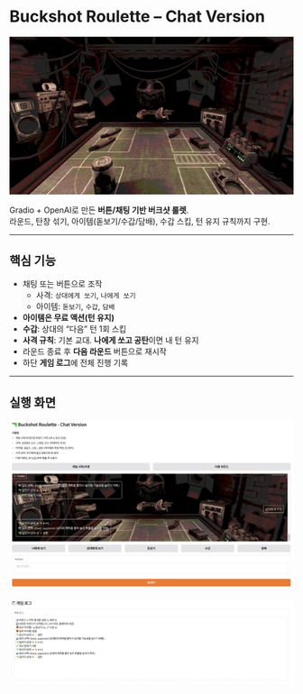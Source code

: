 # Buckshot Roulette – Chat Version

<p align="center">
  <img src="./image/main_image.png" alt="Buckshot Roulette Banner" />
</p>

Gradio + OpenAI로 만든 **버튼/채팅 기반 버크샷 룰렛**.  
라운드, 탄창 섞기, 아이템(돋보기/수갑/담배), 수갑 스킵, 턴 유지 규칙까지 구현.

---

## 핵심 기능
- 채팅 또는 버튼으로 조작
  - 사격: `상대에게 쏘기`, `나에게 쏘기`
  - 아이템: `돋보기`, `수갑`, `담배`
- **아이템은 무료 액션(턴 유지)**
- **수갑**: 상대의 “다음” 턴 1회 스킵
- **사격 규칙**: 기본 교대. **나에게 쏘고 공탄**이면 내 턴 유지
- 라운드 종료 후 **다음 라운드** 버튼으로 재시작
- 하단 **게임 로그**에 전체 진행 기록

---

## 실행 화면
<p align="center">
  <img src="./image/main_1.png" alt="Buckshot Roulette main_1" />
</p>

<p align="center">
  <img src="./image/main_2.png" alt="Buckshot Roulette main_2" />
</p>
